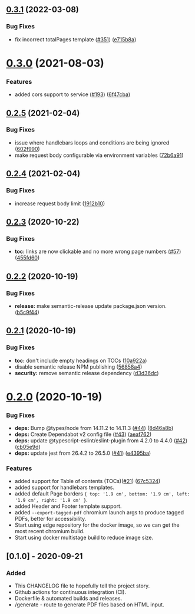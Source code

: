 ## [0.3.1](https://github.com/isneezy/pdf-generator-service/compare/v0.3.0...v0.3.1) (2022-03-08)


### Bug Fixes

* fix incorrect totalPages template ([#351](https://github.com/isneezy/pdf-generator-service/issues/351)) ([e715b8a](https://github.com/isneezy/pdf-generator-service/commit/e715b8adc78021443ce45e220c1c129c04292981))

# [0.3.0](https://github.com/isneezy/pdf-generator-service/compare/v0.2.5...v0.3.0) (2021-08-03)


### Features

* added cors support to service ([#193](https://github.com/isneezy/pdf-generator-service/issues/193)) ([6f47cba](https://github.com/isneezy/pdf-generator-service/commit/6f47cba5519c1880796dc88cd815f6f2a6b71c77))

## [0.2.5](https://github.com/isneezy/pdf-generator-service/compare/v0.2.4...v0.2.5) (2021-02-04)


### Bug Fixes

* issue where handlebars loops and conditions are being ignored ([602f990](https://github.com/isneezy/pdf-generator-service/commit/602f9904dfad36c93d41dd16cfde0788ac2155bb))
* make request body configurable via environment variables ([72b6a91](https://github.com/isneezy/pdf-generator-service/commit/72b6a91f0d71639b7f0b8c1c663571b52d692182))

## [0.2.4](https://github.com/isneezy/pdf-generator-service/compare/v0.2.3...v0.2.4) (2021-02-04)


### Bug Fixes

* increase request body limit ([1912b10](https://github.com/isneezy/pdf-generator-service/commit/1912b104bc23aeb3c6aa8f05f93a70da44c04fd6))

## [0.2.3](https://github.com/isneezy/pdf-generator-service/compare/v0.2.2...v0.2.3) (2020-10-22)


### Bug Fixes

* **toc:** links are now clickable and no more wrong page numbers ([#57](https://github.com/isneezy/pdf-generator-service/issues/57)) ([455fd60](https://github.com/isneezy/pdf-generator-service/commit/455fd6084cc5fac01233aa5d3c7c8e3bbcadbfaf))

## [0.2.2](https://github.com/isneezy/pdf-generator-service/compare/v0.2.1...v0.2.2) (2020-10-19)


### Bug Fixes

* **release:** make semantic-release update package.json version. ([b5c9f44](https://github.com/isneezy/pdf-generator-service/commit/b5c9f44594d3af8e72cc73752b52b9a9d2ad07a4))

## [0.2.1](https://github.com/isneezy/pdf-generator-service/compare/v0.2.0...v0.2.1) (2020-10-19)


### Bug Fixes

* **toc:** don't include empty headings on TOCs ([10a922a](https://github.com/isneezy/pdf-generator-service/commit/10a922a18446f31f56f183e470cf529971a21bfc))
* disable semantic release NPM publishing ([56858a4](https://github.com/isneezy/pdf-generator-service/commit/56858a4eb80e12394dd5117a02ce5afede463b97))
* **security:** remove semantic release dependency ([d3d36dc](https://github.com/isneezy/pdf-generator-service/commit/d3d36dc1d0b3988686b05d61752af814382e2bb7))

# [0.2.0](https://github.com/isneezy/pdf-generator-service/compare/v0.1.0...v0.2.0) (2020-10-19)

### Bug Fixes

* **deps:** Bump @types/node from 14.11.2 to 14.11.3 ([#44](https://github.com/isneezy/pdf-generator-service/issues/44)) ([8d46a8b](https://github.com/isneezy/pdf-generator-service/commit/8d46a8b963bab7cc54697d6956e7b3bbc2591db4))
* **deps:** Create Dependabot v2 config file ([#43](https://github.com/isneezy/pdf-generator-service/issues/43)) ([aeaf762](https://github.com/isneezy/pdf-generator-service/commit/aeaf762ebcb75d4ca80a55e9453dabd6e2f44866))
* **deps:** update @typescript-eslint/eslint-plugin from 4.2.0 to 4.4.0 ([#42](https://github.com/isneezy/pdf-generator-service/issues/42)) ([cb05e9d](https://github.com/isneezy/pdf-generator-service/commit/cb05e9dcc1f276ce337ecccb8fb27d260e4d9e4d))
* **deps:** update jest from 26.4.2 to 26.5.0 ([#41](https://github.com/isneezy/pdf-generator-service/issues/41)) ([e4395ba](https://github.com/isneezy/pdf-generator-service/commit/e4395bace9368f19205bc73d4f0d24b6ee9433f3))


### Features

* added support for Table of contents (TOCs)([#21](https://github.com/isneezy/pdf-generator-service/issues/21)) ([67c5324](https://github.com/isneezy/pdf-generator-service/commit/67c5324c4d387f321fb8b14f258fc8f7531d7e92))
* added support for handlebars templates.
* added default Page borders `{ top: '1.9 cm', bottom: '1.9 cm', left: '1.9 cm', right: '1.9 cm' }`.
* added Header and Footer template support.
* added `--export-tagged-pdf` chromium launch args to produce tagged PDFs, better for accessibility.
* Start using edge repository for the docker image, so we can get the most recent chromium build.
* Start using docker multistage build to reduce image size.

## [0.1.0] - 2020-09-21

### Added
- This CHANGELOG file to hopefully tell the project story.
- Github actions for continuous integration (CI).
- Dockerfile & automated builds and releases.
- /generate - route to generate PDF files based on HTML input.
